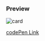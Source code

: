 ### Preview
  ![card](https://dev-to-uploads.s3.amazonaws.com/uploads/articles/thhgctzu3dshh7709nfp.png)

  
 <a href="https://codepen.io/N00bCoder/pen/WNZPBbd">
  codePen Link</a>